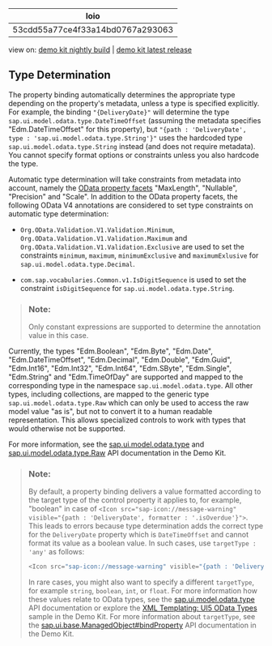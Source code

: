 <!-- loio53cdd55a77ce4f33a14bd0767a293063 -->

| loio |
| -----|
| 53cdd55a77ce4f33a14bd0767a293063 |

<div id="loio">

view on: [demo kit nightly build](https://sdk.openui5.org/nightly/#/topic/53cdd55a77ce4f33a14bd0767a293063) | [demo kit latest release](https://sdk.openui5.org/topic/53cdd55a77ce4f33a14bd0767a293063)</div>

## Type Determination

The property binding automatically determines the appropriate type depending on the property's metadata, unless a type is specified explicitly. For example, the binding `"{DeliveryDate}"` will determine the type `sap.ui.model.odata.type.DateTimeOffset` \(assuming the metadata specifies "Edm.DateTimeOffset" for this property\), but `"{path : 'DeliveryDate', type : 'sap.ui.model.odata.type.String'}"` uses the hardcoded type `sap.ui.model.odata.type.String` instead \(and does not require metadata\). You cannot specify format options or constraints unless you also hardcode the type.

Automatic type determination will take constraints from metadata into account, namely the [OData property facets](http://docs.oasis-open.org/odata/odata/v4.0/odata-v4.0-part3-csdl.html) "MaxLength", "Nullable", "Precision" and "Scale". In addition to the OData property facets, the following OData V4 annotations are considered to set type constraints on automatic type determination:

-   `Org.OData.Validation.V1.Validation.Minimum`, `Org.OData.Validation.V1.Validation.Maximum` and `Org.OData.Validation.V1.Validation.Exclusive` are used to set the constraints `minimum`, `maximum`, `minimumExclusive` and `maximumExlusive` for `sap.ui.model.odata.type.Decimal`.

-   `com.sap.vocabularies.Common.v1.IsDigitSequence` is used to set the constraint `isDigitSequence` for `sap.ui.model.odata.type.String`.


> ### Note:  
> Only constant expressions are supported to determine the annotation value in this case.

Currently, the types "Edm.Boolean", "Edm.Byte", "Edm.Date", "Edm.DateTimeOffset", "Edm.Decimal", "Edm.Double", "Edm.Guid", "Edm.Int16", "Edm.Int32", "Edm.Int64", "Edm.SByte", "Edm.Single", "Edm.String" and "Edm.TimeOfDay" are supported and mapped to the corresponding type in the namespace `sap.ui.model.odata.type`. All other types, including collections, are mapped to the generic type `sap.ui.model.odata.type.Raw` which can only be used to access the raw model value "as is", but not to convert it to a human readable representation. This allows specialized controls to work with types that would otherwise not be supported.

For more information, see the [sap.ui.model.odata.type](https://sdk.openui5.org/api/sap.ui.model.odata.type) and [sap.ui.model.odata.type.Raw](https://sdk.openui5.org/api/sap.ui.model.odata.type.Raw) API documentation in the Demo Kit.

> ### Note:  
> By default, a property binding delivers a value formatted according to the target type of the control property it applies to, for example, "boolean" in case of `<Icon src="sap-icon://message-warning" visible="{path : 'DeliveryDate', formatter : '.isOverdue'}">`. This leads to errors because type determination adds the correct type for the `DeliveryDate` property which is `DateTimeOffset` and cannot format its value as a boolean value. In such cases, use `targetType : 'any'` as follows:
> 
> ```js
> <Icon src="sap-icon://message-warning" visible="{path : 'DeliveryDate', targetType : 'any', formatter : '.isOverdue'}">
> ```
> 
> In rare cases, you might also want to specify a different `targetType`, for example `string`, `boolean`, `int`, or `float`. For more information how these values relate to OData types, see the [sap.ui.model.odata.type](https://sdk.openui5.org/api/sap.ui.model.odata.type) API documentation or explore the [XML Templating: UI5 OData Types](https://sdk.openui5.org/entity/sap.ui.core.mvc.XMLView/sample/sap.ui.core.sample.ViewTemplate.types) sample in the Demo Kit. For more information about `targetType`, see the [sap.ui.base.ManagedObject\#bindProperty](https://sdk.openui5.org/api/sap.ui.base.ManagedObject/methods/bindProperty) API documentation in the Demo Kit.

